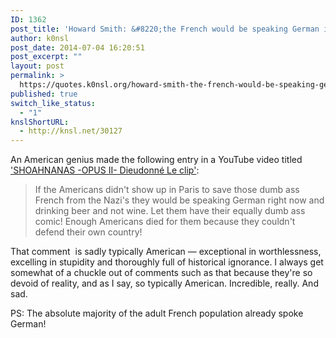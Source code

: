 ```yaml
---
ID: 1362
post_title: 'Howard Smith: &#8220;the French would be speaking German if it weren&#8217;t for us!&#8221;'
author: k0nsl
post_date: 2014-07-04 16:20:51
post_excerpt: ""
layout: post
permalink: >
  https://quotes.k0nsl.org/howard-smith-the-french-would-be-speaking-german-if-it-weren-t-for-us.html
published: true
switch_like_status:
  - "1"
knslShortURL:
  - http://knsl.net/30127
---
```

An American genius made the following entry in a YouTube video titled <a href="https://www.youtube.com/watch?v=TicVwvt-3Ow" target="_blank">'SHOAHNANAS -OPUS II- Dieudonné Le clip'</a>:
<blockquote>If the Americans didn't show up in Paris to save those dumb ass French from the Nazi's they would be speaking German right now and drinking beer and not wine. Let them have their equally dumb ass comic! Enough Americans died for them because they couldn't defend their own country!</blockquote>
That comment  is sadly typically American — exceptional in worthlessness, excelling in stupidity and thoroughly full of historical ignorance. I always get somewhat of a chuckle out of comments such as that because they're so devoid of reality, and as I say, so typically American. Incredible, really. And sad.

PS:
The absolute majority of the adult French population already spoke German!